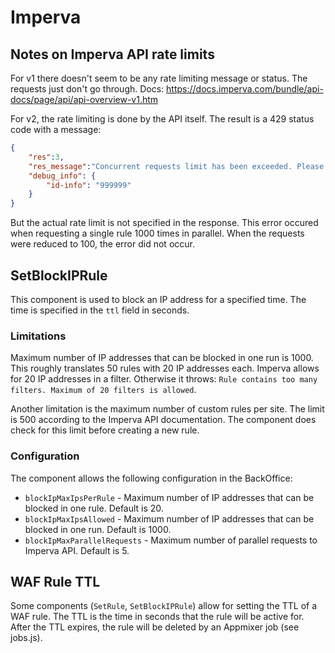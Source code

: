 # Imperva

## Notes on Imperva API rate limits
For v1 there doesn't seem to be any rate limiting message or status. The requests just don't go through.
Docs: https://docs.imperva.com/bundle/api-docs/page/api/api-overview-v1.htm

For v2, the rate limiting is done by the API itself. The result is a 429 status code with a message:
```json
{
	"res":3,
	"res_message":"Concurrent requests limit has been exceeded. Please re-send the request later",
	"debug_info": {
		"id-info": "999999"
	}
}
```

But the actual rate limit is not specified in the response. This error occured when requesting a single rule 1000 times in parallel. When the requests were reduced to 100, the error did not occur.

## SetBlockIPRule
This component is used to block an IP address for a specified time. The time is specified in the `ttl` field in seconds.

### Limitations
Maximum number of IP addresses that can be blocked in one run is 1000. This roughly translates 50 rules with 20 IP addresses each. Imperva allows for 20 IP addresses in a filter. Otherwise it throws: `Rule contains too many filters. Maximum of 20 filters is allowed`.

Another limitation is the maximum number of custom rules per site. The limit is 500 according to the Imperva API documentation. The component does check for this limit before creating a new rule.

### Configuration
The component allows the following configuration in the BackOffice:
- `blockIpMaxIpsPerRule` - Maximum number of IP addresses that can be blocked in one rule. Default is 20.
- `blockIpMaxIpsAllowed` - Maximum number of IP addresses that can be blocked in one run. Default is 1000.
- `blockIpMaxParallelRequests` - Maximum number of parallel requests to Imperva API. Default is 5.

## WAF Rule TTL
Some components (`SetRule`, `SetBlockIPRule`) allow for setting the TTL of a WAF rule. The TTL is the time in seconds that the rule will be active for.
After the TTL expires, the rule will be deleted by an Appmixer job (see jobs.js).
